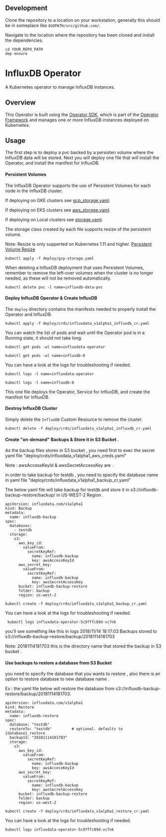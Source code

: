 ## Development

Clone the repository to a location on your workstation, generally this should be in someplace like `$GOPATH/src/github.com/`.

Navigate to the location where the repository has been cloned and install the dependencies.

```
cd YOUR_REPO_PATH
dep ensure
```

# InfluxDB Operator

A Kubernetes operator to manage InfluxDB instances.

## Overview

This Operator is built using the [Operator SDK](https://github.com/operator-framework/operator-sdk), which is part of the [Operator Framework](https://github.com/operator-framework/) and manages one or more InfluxDB instances deployed on Kubernetes.

## Usage

The first step is to deploy a pvc backed by a persisten volume where the InfluxDB data will be stored. Next you will deploy one file that will install the Operator, and install the manifest for InfluxDB.

#### Persistent Volumes

The InfluxDB Operator supports the use of Persistent Volumes for each node in
the InfluxDB cluster.

 If deploying on GKE clusters see [gcp_storage.yaml](deploy/gcp_storage.yaml).


If deploying on EKS clusters see [aws_storage.yaml](deploy/aws_storage.yaml).


If deploying on Local clusters see [storage.yaml](deploy/storage.yaml).


The storage class created by each file supports resize of the persistent volume. 


Note: Resize is only supperted on Kubernetes 1.11 and higher. [Persistent Volume Resize](https://kubernetes.io/blog/2018/07/12/resizing-persistent-volumes-using-kubernetes/)

```
kubectl apply -f deploy/gcp-storage.yaml
```

When deleting a InfluxDB deployment that uses Persistent Volumes, remember to
remove the left-over volumes when the cluster is no longer needed, as these will
not be removed automatically.

```
kubectl delete pvc -l name=influxdb-data-pvc
```

#### Deploy InfluxDB Operator & Create InfluxDB

The `deploy` directory contains the manifests needed to properly install the
Operator and InfluxDB.

```
kubectl apply -f deploy/crds/influxdata_v1alpha1_influxdb_cr.yaml
```

You can watch the list of pods and wait until the Operator pod is in a Running
state, it should not take long.

```
kubectl get pods -wl name=influxdata-operator
```
```
kubectl get pods -wl name=influxdb-0
```

You can have a look at the logs for troubleshooting if needed.

```
kubectl logs -l name=influxdata-operator
```
```
kubectl logs -l name=influxdb-0
```

This one file deploys the Operator, Service for InfluxDB, and create the manifest for InfluxDB. 

#### Destroy InfluxDB Cluster

Simply delete the `InfluxDB` Custom Resource to remove the cluster.

```
kubectl delete -f deploy/crds/influxdata_v1alpha1_influxdb_cr.yaml
```


#### Create "on-demand" Backups & Store it in S3 Bucket .

As the backup files stores in S3 bucket , you need first to exec the secret yaml file "deploy/crds/influxdata_v1alpha1_aws_creds.yaml" 

Note : awsAccessKeyId & awsSecretAccessKey are <base64encoded>.


in order to take backup for testdb , you need to specify the database name in yaml file "deploy/crds/influxdata_v1alpha1_backup_cr.yaml"


The below yaml file will take backup for testdb and store it in s3://influxdb-backup-restore/backup/ in US-WEST-2 Region .

```
apiVersion: influxdata.com/v1alpha1
kind: Backup
metadata:
  name: influxdb-backup
spec:
  databases:
    - testdb
  storage:
    s3:
      aws_key_id:
        valueFrom:
          secretKeyRef:
            name: influxdb-backup
            key: awsAccessKeyId
      aws_secret_key:
        valueFrom:
          secretKeyRef:
            name: influxdb-backup
            key: awsSecretAccessKey
      bucket: influxdb-backup-restore 
      folder: backup
      region: us-west-2
```


```
kubectl create -f deploy/crds/influxdata_v1alpha1_backup_cr.yaml
```

You can have a look at the logs for troubleshooting if needed.


```
 kubectl logs influxdata-operator-5c97ffc89d-vc7nk
```

you'll see something like this in logs 2018/11/14 18:17:03 Backups stored to s3://influxdb-backup-restore/backup/20181114181703 


Note: 20181114181703 this is the directory name that stored the backup in S3 bucket . 


#### Use backups to restore a database from S3 Bucket


you need to specify the database that you wants to restore , also there is an option to restore database to new database name .


Ex : the yaml file below will restore the database from s3://influxdb-backup-restore/backup/20181114181703. 


```
apiVersion: influxdata.com/v1alpha1
kind: Restore
metadata:
  name: influxdb-restore
spec:
  database: "testdb"
  restoreTo: "testdb"         # optional. defaults to {database}_restore
  backupId: "20181114181703"
  storage:
    s3:
      aws_key_id:
        valueFrom:
          secretKeyRef:
            name: influxdb-backup
            key: awsAccessKeyId
      aws_secret_key:
        valueFrom:
          secretKeyRef:
            name: influxdb-backup
            key: awsSecretAccessKey
      bucket: influxdb-backup-restore 
      folder: backup
      region: us-west-2

```



```
kubectl create -f deploy/crds/influxdata_v1alpha1_restore_cr.yaml
```

You can have a look at the logs for troubleshooting if needed.


```
kubectl logs influxdata-operator-5c97ffc89d-vc7nk
```



